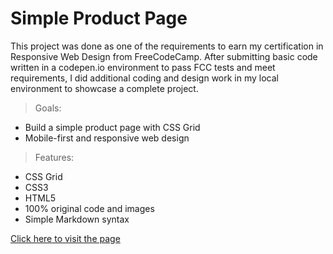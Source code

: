 # Simple Product Page

This project was done as one of the requirements to earn my certification in Responsive Web Design from FreeCodeCamp. After submitting basic code written in a codepen.io environment to pass FCC tests and meet requirements, I did additional coding and design work in my local environment to showcase a complete project.


>Goals: 
- Build a simple product page with CSS Grid
- Mobile-first and responsive web design

>Features:
- CSS Grid
- CSS3
- HTML5
- 100% original code and images
- Simple Markdown syntax

[Click here to visit the page](https://annacloutier.github.io/succulents-product-page/)